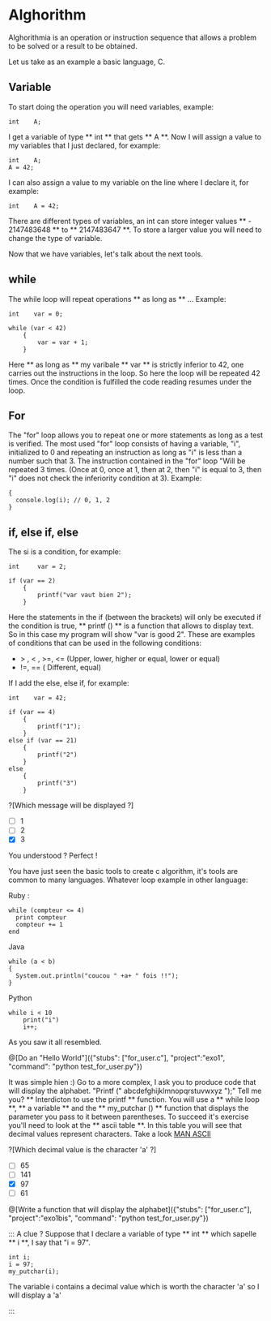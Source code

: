 # Alghorithm

Alghorithmia is an operation or instruction sequence that allows a problem to be solved or a result to be obtained.

Let us take as an example a basic language, C.

## Variable

To start doing the operation you will need variables, example:

```int    A;``` 

I get a variable of type ** int ** that gets ** A **. Now I will assign a value to my variables that I just declared, for example:

```
int    A;
A = 42;
```

I can also assign a value to my variable on the line where I declare it, for example:

```int    A = 42;```

There are different types of variables, an int can store integer values ​​** - 2147483648 ** to ** 2147483647 **. To store a larger value you will need to change the type of variable.

Now that we have variables, let's talk about the next tools.

## **while**

The while loop will repeat operations ** as long as ** ...
Example:

```
int    var = 0;

while (var < 42)
	{
		var = var + 1;
 	}
```

Here ** as long as ** my varibale ** var ** is strictly inferior to 42, one carries out the instructions in the loop. So here the loop will be repeated 42 times. Once the condition is fulfilled the code reading resumes under the loop.

## **For**

The "for" loop allows you to repeat one or more statements as long as a test is verified. The most used "for" loop consists of having a variable, "i", initialized to 0 and repeating an instruction as long as "i" is less than a number such that 3. The instruction contained in the "for" loop "Will be repeated 3 times. (Once at 0, once at 1, then at 2, then "i" is equal to 3, then "i" does not check the inferiority condition at 3). Example:

```for(var i = 0; i < 3; i++)
{
  console.log(i); // 0, 1, 2
}
```

## **if, else if, else**

The si is a condition, for example:

```
int     var = 2;

if (var == 2)
	{
		printf("var vaut bien 2");
	}
```

Here the statements in the if (between the brackets) will only be executed if the condition is true, ** printf () ** is a function that allows to display text.
So in this case my program will show "var is good 2".
These are examples of conditions that can be used in the following conditions:

* \> , < , >=, <= (Upper, lower, higher or equal, lower or equal)
* !=, == (
Different, equal)


If I add the else, else if, for example:

```
int    var = 42;

if (var == 4)
	{
		printf("1");
	}
else if (var == 21)
	{
		printf("2")
	}
else
	{
		printf("3")
	}
```

?[Which message will be displayed ?]
- [ ] 1
- [ ] 2
- [x] 3

You understood ? Perfect !

You have just seen the basic tools to create c algorithm, it's tools are common to many languages.
Whatever loop example in other language:

Ruby :
```
while (compteur <= 4)
  print compteur
  compteur += 1
end
```

Java
```
while (a < b)
{
  System.out.println("coucou " +a+ " fois !!");
}
```

Python
```
while i < 10
	print("i")
	i++;
```

As you saw it all resembled.

@[Do an "Hello World"]({"stubs": ["for_user.c"], "project":"exo1", "command": "python test_for_user.py"})

It was simple hien :)
Go to a more complex, I ask you to produce code that will display the alphabet. "Printf (" abcdefghijklmnopqrstuvwxyz ");" Tell me you? ** Interdicton to use the printf ** function. You will use a ** while loop **, ** a variable ** and the ** my_putchar () ** function that displays the parameter you pass to it between parentheses.
To succeed it's exercise you'll need to look at the ** ascii table **. In this table you will see that decimal values ​​represent characters. Take a look [MAN ASCII](http://www.linux-france.org/article/man-fr/man7/ascii-7.html)

?[Which decimal value is the character 'a' ?]
- [ ] 65
- [ ] 141
- [x] 97
- [ ] 61

@[Write a function that will display the alphabet]({"stubs": ["for_user.c"], "project":"exo1bis", "command": "python test_for_user.py"})

::: A clue ?
Suppose that I declare a variable of type ** int ** which sapelle ** i **, I say that "i = 97".

```
int i;
i = 97;
my_putchar(i);
```

The variable i contains a decimal value which is worth the character 'a' so I will display a 'a'

:::
